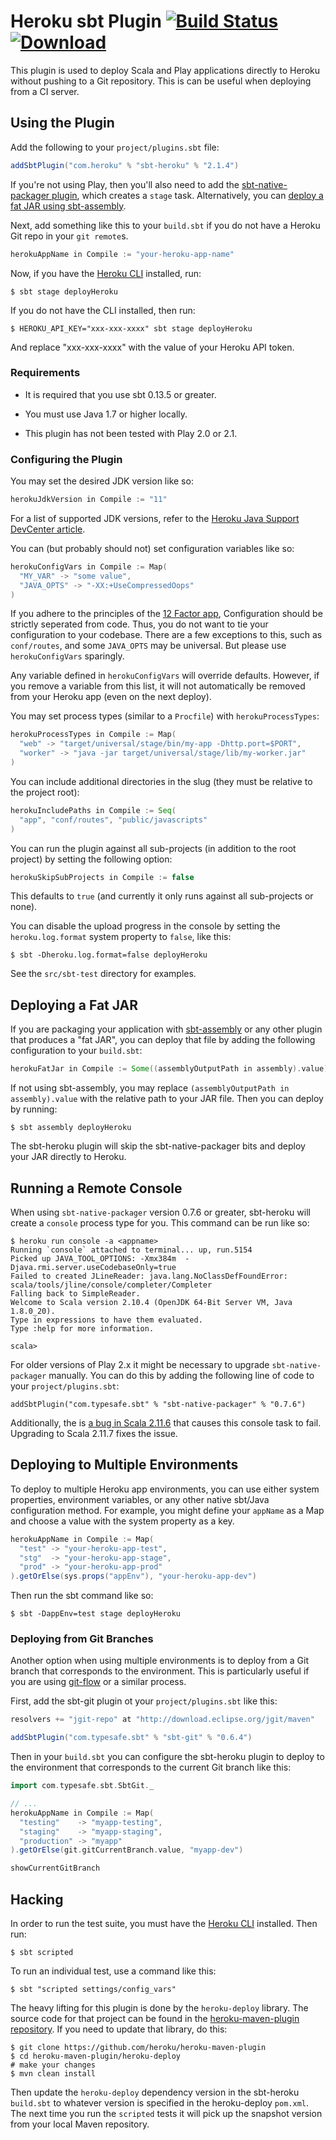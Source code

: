 Heroku sbt Plugin [![Build Status](https://travis-ci.com/heroku/sbt-heroku.svg?branch=main)](https://travis-ci.com/heroku/sbt-heroku) [![Download](https://api.bintray.com/packages/heroku/sbt-plugins/sbt-heroku/images/download.svg) ](https://bintray.com/heroku/sbt-plugins/sbt-heroku/_latestVersion)
=================

This plugin is used to deploy Scala and Play applications directly to Heroku without pushing to a Git repository.
This is can be useful when deploying from a CI server.

## Using the Plugin

Add the following to your `project/plugins.sbt` file:

```scala
addSbtPlugin("com.heroku" % "sbt-heroku" % "2.1.4")
```

If you're not using Play, then you'll also need to add the
[sbt-native-packager plugin](https://github.com/sbt/sbt-native-packager), which creates a `stage` task.
Alternatively, you can [deploy a fat JAR using sbt-assembly](#deploying-a-fat-jar).

Next, add something like this to your `build.sbt` if you do not have a Heroku Git repo in your `git remote`s.

```scala
herokuAppName in Compile := "your-heroku-app-name"
```

Now, if you have the [Heroku CLI](https://devcenter.heroku.com/articles/heroku-cli) installed, run:

```sh-session
$ sbt stage deployHeroku
```

If you do not have the CLI installed, then run:

```sh-session
$ HEROKU_API_KEY="xxx-xxx-xxxx" sbt stage deployHeroku
```

And replace "xxx-xxx-xxxx" with the value of your Heroku API token.

### Requirements

+  It is required that you use sbt 0.13.5 or greater.

+  You must use Java 1.7 or higher locally.

+  This plugin has not been tested with Play 2.0 or 2.1.

### Configuring the Plugin

You may set the desired JDK version like so:

```scala
herokuJdkVersion in Compile := "11"
```

For a list of supported JDK versions, refer to the [Heroku Java Support DevCenter article](https://devcenter.heroku.com/articles/java-support#supported-java-versions).

You can (but probably should not) set configuration variables like so:

```scala
herokuConfigVars in Compile := Map(
  "MY_VAR" -> "some value",
  "JAVA_OPTS" -> "-XX:+UseCompressedOops"
)
```

If you adhere to the principles of the [12 Factor app](http://12factor.net/config),
Configuration should be strictly seperated from code. Thus, you do not want to tie your
configuration to your codebase. There are a few exceptions to this, such as `conf/routes`,
and some `JAVA_OPTS` may be universal. But please use `herokuConfigVars` sparingly.

Any variable defined in `herokuConfigVars` will override defaults. However, if you remove
a variable from this list, it will not automatically be removed from your Heroku app
(even on the next deploy).

You may set process types (similar to a `Procfile`) with `herokuProcessTypes`:

```scala
herokuProcessTypes in Compile := Map(
  "web" -> "target/universal/stage/bin/my-app -Dhttp.port=$PORT",
  "worker" -> "java -jar target/universal/stage/lib/my-worker.jar"
)
```

You can include additional directories in the slug (they must be relative to the project root):

```scala
herokuIncludePaths in Compile := Seq(
  "app", "conf/routes", "public/javascripts"
)
```

You can run the plugin against all sub-projects (in addition to the root project) by setting the following option:

```scala
herokuSkipSubProjects in Compile := false
```

This defaults to `true` (and currently it only runs against all sub-projects or none).

You can disable the upload progress in the console by setting the `heroku.log.format` system property to `false`, like this:

```
$ sbt -Dheroku.log.format=false deployHeroku
```

See the `src/sbt-test` directory for examples.

## Deploying a Fat JAR

If you are packaging your application with [sbt-assembly](https://github.com/sbt/sbt-assembly) or any other plugin that
produces a "fat JAR", you can deploy that file by adding the following configuration to your `build.sbt`:

```scala
herokuFatJar in Compile := Some((assemblyOutputPath in assembly).value)
```

If not using sbt-assembly, you may replace `(assemblyOutputPath in assembly).value` with the relative path to your JAR file.
Then you can deploy by running:

```
$ sbt assembly deployHeroku
```

The sbt-heroku plugin will skip the sbt-native-packager bits and deploy your JAR directly to Heroku.

## Running a Remote Console

When using `sbt-native-packager` version 0.7.6 or greater, sbt-heroku will create a
`console` process type for you. This command can be run like so:

```sh-session
$ heroku run console -a <appname>
Running `console` attached to terminal... up, run.5154
Picked up JAVA_TOOL_OPTIONS: -Xmx384m  -Djava.rmi.server.useCodebaseOnly=true
Failed to created JLineReader: java.lang.NoClassDefFoundError: scala/tools/jline/console/completer/Completer
Falling back to SimpleReader.
Welcome to Scala version 2.10.4 (OpenJDK 64-Bit Server VM, Java 1.8.0_20).
Type in expressions to have them evaluated.
Type :help for more information.

scala>
```

For older versions of Play 2.x it might be necessary to upgrade `sbt-native-packager` manually.
You can do this by adding the following line of code to your `project/plugins.sbt`:

```
addSbtPlugin("com.typesafe.sbt" % "sbt-native-packager" % "0.7.6")
```

Additionally, the is [a bug in Scala 2.11.6](https://issues.scala-lang.org/browse/SI-9199)
that causes this console task to fail. Upgrading to Scala 2.11.7 fixes the issue.

## Deploying to Multiple Environments

To deploy to multiple Heroku app environments, you can use either system properties, environment variables, or any other native sbt/Java configuration method.  For example, you might define your `appName` as a Map and choose a value with
the system property as a key.

```scala
herokuAppName in Compile := Map(
  "test" -> "your-heroku-app-test",
  "stg"  -> "your-heroku-app-stage",
  "prod" -> "your-heroku-app-prod"
).getOrElse(sys.props("appEnv"), "your-heroku-app-dev")
```

Then run the sbt command like so:

```sh-session
$ sbt -DappEnv=test stage deployHeroku
```

### Deploying from Git Branches

Another option when using multiple environments is to deploy from a Git branch that corresponds to the environment. This is particularly useful if you are using [git-flow](https://github.com/nvie/gitflow) or a similar process.

First, add the sbt-git plugin ot your `project/plugins.sbt` like this:

```scala
resolvers += "jgit-repo" at "http://download.eclipse.org/jgit/maven"

addSbtPlugin("com.typesafe.sbt" % "sbt-git" % "0.6.4")
```

Then in your `build.sbt` you can configure the sbt-heroku plugin to deploy to the environment that corresponds to the current Git branch like this:

```scala
import com.typesafe.sbt.SbtGit._

// ...
herokuAppName in Compile := Map(
  "testing"    -> "myapp-testing",
  "staging"    -> "myapp-staging",
  "production" -> "myapp"
).getOrElse(git.gitCurrentBranch.value, "myapp-dev")

showCurrentGitBranch
```

## Hacking

In order to run the test suite, you must have the [Heroku CLI](https://devcenter.heroku.com/articles/heroku-cli) installed. Then run:

```sh-session
$ sbt scripted
```

To run an individual test, use a command like this:

```sh-session
$ sbt "scripted settings/config_vars"
```

The heavy lifting for this plugin is done by the `heroku-deploy` library. The source code for that project can be found
in the [heroku-maven-plugin repository](https://github.com/heroku/heroku-maven-plugin/tree/main/heroku-deploy). If you
need to update that library, do this:

```sh-session
$ git clone https://github.com/heroku/heroku-maven-plugin
$ cd heroku-maven-plugin/heroku-deploy
# make your changes
$ mvn clean install
```

Then update the `heroku-deploy` dependency version in the sbt-heroku `build.sbt` to whatever
version is specified in the heroku-deploy `pom.xml`. The next time you run the `scripted` tests it will pick up the
snapshot version from your local Maven repository.
